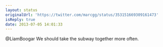```yaml
---
layout: status
originalUrl: 'https://twitter.com/marcgg/status/353151669309161473'
isReply: true
date: 2013-07-05 14:01:33
---
```


@LiamBoogar We should take the subway together more often.
